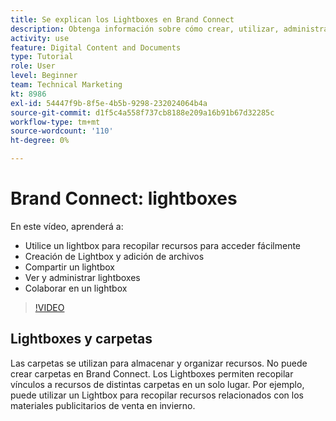 ```yaml
---
title: Se explican los Lightboxes en Brand Connect
description: Obtenga información sobre cómo crear, utilizar, administrar, compartir y colaborar en una caja fuerte en Brand Connect de [!UICONTROL DAM de Workfront].
activity: use
feature: Digital Content and Documents
type: Tutorial
role: User
level: Beginner
team: Technical Marketing
kt: 8986
exl-id: 54447f9b-8f5e-4b5b-9298-232024064b4a
source-git-commit: d1f5c4a558f737cb8188e209a16b91b67d32285c
workflow-type: tm+mt
source-wordcount: '110'
ht-degree: 0%

---
```


# Brand Connect: lightboxes

En este vídeo, aprenderá a:

* Utilice un lightbox para recopilar recursos para acceder fácilmente
* Creación de Lightbox y adición de archivos
* Compartir un lightbox
* Ver y administrar lightboxes
* Colaborar en un lightbox

>[!VIDEO](https://video.tv.adobe.com/v/335248/?quality=12)

## Lightboxes y carpetas

Las carpetas se utilizan para almacenar y organizar recursos. No puede crear carpetas en Brand Connect. Los Lightboxes permiten recopilar vínculos a recursos de distintas carpetas en un solo lugar. Por ejemplo, puede utilizar un Lightbox para recopilar recursos relacionados con los materiales publicitarios de venta en invierno.
